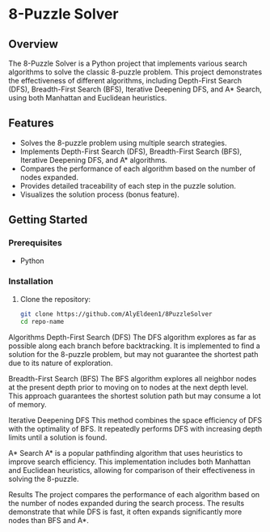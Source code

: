 # 8-Puzzle Solver

## Overview

The 8-Puzzle Solver is a Python project that implements various search algorithms to solve the classic 8-puzzle problem. This project demonstrates the effectiveness of different algorithms, including Depth-First Search (DFS), Breadth-First Search (BFS), Iterative Deepening DFS, and A* Search, using both Manhattan and Euclidean heuristics.

## Features

- Solves the 8-puzzle problem using multiple search strategies.
- Implements Depth-First Search (DFS), Breadth-First Search (BFS), Iterative Deepening DFS, and A* algorithms.
- Compares the performance of each algorithm based on the number of nodes expanded.
- Provides detailed traceability of each step in the puzzle solution.
- Visualizes the solution process (bonus feature).

## Getting Started

### Prerequisites

- Python 

### Installation

1. Clone the repository:
   ```bash
   git clone https://github.com/AlyEldeen1/8PuzzleSolver
   cd repo-name

Algorithms
Depth-First Search (DFS)
The DFS algorithm explores as far as possible along each branch before backtracking. It is implemented to find a solution for the 8-puzzle problem, but may not guarantee the shortest path due to its nature of exploration.

Breadth-First Search (BFS)
The BFS algorithm explores all neighbor nodes at the present depth prior to moving on to nodes at the next depth level. This approach guarantees the shortest solution path but may consume a lot of memory.

Iterative Deepening DFS
This method combines the space efficiency of DFS with the optimality of BFS. It repeatedly performs DFS with increasing depth limits until a solution is found.

A* Search
A* is a popular pathfinding algorithm that uses heuristics to improve search efficiency. This implementation includes both Manhattan and Euclidean heuristics, allowing for comparison of their effectiveness in solving the 8-puzzle.

Results
The project compares the performance of each algorithm based on the number of nodes expanded during the search process. The results demonstrate that while DFS is fast, it often expands significantly more nodes than BFS and A*.

